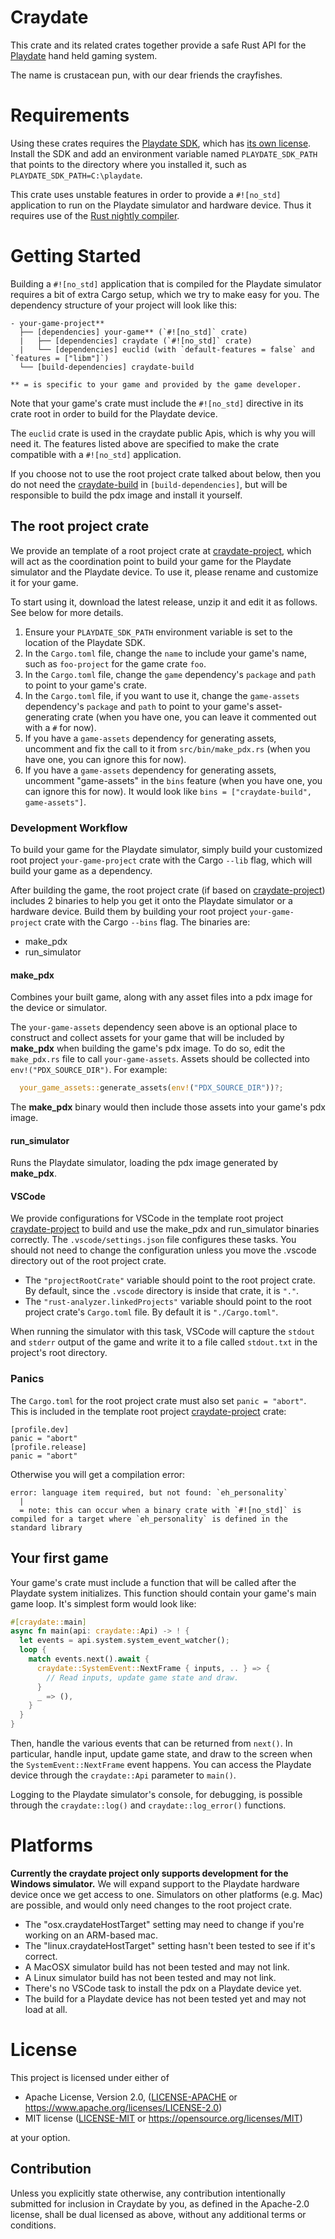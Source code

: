 <!--- Please keep the craydate crate root's comment and README.md in sync. -->

# Craydate

This crate and its related crates together provide a safe Rust API for the
[Playdate](https://play.date/) hand held gaming system.

The name is crustacean pun, with our dear friends the crayfishes.

# Requirements
Using these crates requires the [Playdate SDK](https://play.date/dev/),
which has [its own license](https://play.date/dev/sdk-license). Install the
SDK and add an environment variable named `PLAYDATE_SDK_PATH` that points to
the directory where you installed it, such as
`PLAYDATE_SDK_PATH=C:\playdate`.

This crate uses unstable features in order to provide a `#![no_std]`
application to run on the Playdate simulator and hardware device. Thus it
requires use of the [Rust nightly
compiler](https://doc.rust-lang.org/1.2.0/book/nightly-rust.html).

# Getting Started

Building a `#![no_std]` application that is compiled for the Playdate
simulator requires a bit of extra Cargo setup, which we try to make easy for
you. The dependency structure of your project will look like this:

```
- your-game-project**
  ├── [dependencies] your-game** (`#![no_std]` crate)
  |   ├── [dependencies] craydate (`#![no_std]` crate)
  |   └── [dependencies] euclid (with `default-features = false` and `features = ["libm"]`)
  └── [build-dependencies] craydate-build

** = is specific to your game and provided by the game developer.
```

Note that your game's crate must include the `#![no_std]` directive in its
crate root in order to build for the Playdate device.

The `euclid` crate is used in the craydate public Apis, which is why you
will need it. The features listed above are specified to make the crate
compatible with a `#![no_std]` application.

If you choose not to use the root project crate talked about below, then you
do not need the [craydate-build](https://github.com/danakj/craydate-build)
in `[build-dependencies]`, but will be responsible to build the pdx image
and install it yourself.

## The root project crate

We provide an template of a root project crate at
[craydate-project](https://github.com/danakj/craydate-project), which will
act as the coordination point to build your game for the Playdate simulator
and the Playdate device. To use it, please rename and customize it for your
game.

To start using it, download the latest release, unzip it and edit it as
follows. See below for more details.
1. Ensure your `PLAYDATE_SDK_PATH` environment variable is set to the
   location of the Playdate SDK.
1. In the `Cargo.toml` file, change the `name` to include your game's name,
   such as `foo-project` for the game crate `foo`.
1. In the `Cargo.toml` file, change the `game` dependency's `package` and
   `path` to point to your game's crate.
1. In the `Cargo.toml` file, if you want to use it, change the `game-assets`
   dependency's `package` and `path` to point to your game's
   asset-generating crate (when you have one, you can leave it commented out
   with a `#` for now).
1. If you have a `game-assets` dependency for generating assets,
   uncomment and fix the call to it from `src/bin/make_pdx.rs` (when you
   have one, you can ignore this for now).
1. If you have a `game-assets` dependency for generating assets,
   uncomment "game-assets" in the `bins` feature (when you
   have one, you can ignore this for now). It would look like
   `bins = ["craydate-build", game-assets"]`.

### Development Workflow

To build your game for the Playdate simulator, simply build your customized
root project `your-game-project` crate with the Cargo `--lib` flag, which
will build your game as a dependency.

After building the game, the root project crate (if based on
[craydate-project](https://github.com/danakj/craydate-project)) includes 2
binaries to help you get it onto the Playdate simulator or a hardware
device. Build them by building your root project `your-game-project` crate
with the Cargo `--bins` flag. The binaries are:
* make_pdx
* run_simulator

#### make_pdx
Combines your built game, along with any asset files into a pdx image for
the device or simulator.

The `your-game-assets` dependency seen above is an optional place to
construct and collect assets for your game that will be included by
**make_pdx** when building the game's pdx image. To do so, edit the
`make_pdx.rs` file to call `your-game-assets`. Assets should be collected
into `env!("PDX_SOURCE_DIR")`. For example:
```rs
  your_game_assets::generate_assets(env!("PDX_SOURCE_DIR"))?;
```

The **make_pdx** binary would then include those assets into your game's pdx
image.

#### run_simulator

Runs the Playdate simulator, loading the pdx image generated by
**make_pdx**.

#### VSCode

We provide configurations for VSCode in the template root project
[craydate-project](https://github.com/danakj/craydate-project) to build and
use the make_pdx and run_simulator binaries correctly. The
`.vscode/settings.json` file configures these tasks. You should not need to
change the configuration unless you move the .vscode directory out of the
root project crate.
* The `"projectRootCrate"` variable should point to the root project crate.
  By default, since the `.vscode` directory is inside that crate, it is
  `"."`.
* The `"rust-analyzer.linkedProjects"` variable should point to the root
  project crate's `Cargo.toml` file. By default it is `"./Cargo.toml"`.

When running the simulator with this task, VSCode will capture the `stdout`
and `stderr` output of the game and write it to a file called `stdout.txt`
in the project's root directory.

### Panics

The `Cargo.toml` for the root project crate must also set `panic = "abort"`.
This is included in the template root project
[craydate-project](https://github.com/danakj/craydate-project) crate:
```
[profile.dev]
panic = "abort"
[profile.release]
panic = "abort"
```
Otherwise you will get a compilation error:
```
error: language item required, but not found: `eh_personality`
  |
  = note: this can occur when a binary crate with `#![no_std]` is compiled for a target where `eh_personality` is defined in the standard library
```

## Your first game

Your game's crate must include a function that will be called after the
Playdate system initializes. This function should contain your game's main
game loop. It's simplest form would look like:
```rs
#[craydate::main]
async fn main(api: craydate::Api) -> ! {
  let events = api.system.system_event_watcher();
  loop {
    match events.next().await {
      craydate::SystemEvent::NextFrame { inputs, .. } => {
        // Read inputs, update game state and draw.
      }
      _ => (),
    }
  }
}
```
Then, handle the various events that can be returned from `next()`. In
particular, handle input, update game state, and draw to the screen when the
`SystemEvent::NextFrame` event happens. You can access the Playdate device
through the `craydate::Api` parameter to `main()`.

Logging to the Playdate simulator's console, for debugging, is possible
through the `craydate::log()` and `craydate::log_error()` functions.

# Platforms

**Currently the craydate project only supports development for the Windows
simulator.** We will expand support to the Playdate hardware device once we
get access to one. Simulators on other platforms (e.g. Mac) are possible,
and would only need changes to the root project crate.

* The "osx.craydateHostTarget" setting may need to change if you're working
  on an ARM-based mac.
* The "linux.craydateHostTarget" setting hasn't been tested to see if it's
  correct.
* A MacOSX simulator build has not been tested and may not link.
* A Linux simulator build has not been tested and may not link.
* There's no VSCode task to install the pdx on a Playdate device yet.
* The build for a Playdate device has not been tested yet and may not load
  at all.

# License
This project is licensed under either of

* Apache License, Version 2.0, ([LICENSE-APACHE](LICENSE-APACHE) or
  https://www.apache.org/licenses/LICENSE-2.0)
* MIT license ([LICENSE-MIT](LICENSE-MIT) or
  https://opensource.org/licenses/MIT)

at your option.

## Contribution
Unless you explicitly state otherwise, any contribution intentionally
submitted for inclusion in Craydate by you, as defined in the Apache-2.0
license, shall be dual licensed as above, without any additional terms or
conditions.